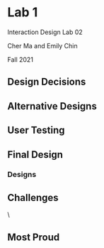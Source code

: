 # Lab 1

Interaction Design Lab 02

Cher Ma and Emily Chin

Fall 2021


## Design Decisions
<!-- your design decisions, including their rationale (include images) -->



## Alternative Designs
<!-- alternative designs you considered, including images -->



## User Testing
<!-- any user testing you did -->



## Final Design
<!-- the final design, including screen images and the flow for each task. -->



### Designs



## Challenges
<!-- challenges you faced -->

\

## Most Proud
<!-- parts of the design you're most proud of -->

